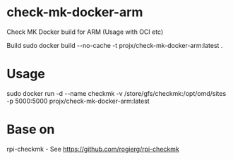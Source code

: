# check-mk-docker-arm
Check MK Docker build for ARM (Usage with OCI etc)

Build
sudo docker build --no-cache -t projx/check-mk-docker-arm:latest .

# Usage
sudo docker run -d --name checkmk -v /store/gfs/checkmk:/opt/omd/sites -p 5000:5000 projx/check-mk-docker-arm:latest

# Base on
rpi-checkmk - See https://github.com/rogierg/rpi-checkmk
